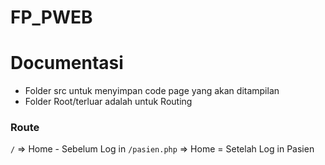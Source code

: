 # FP_PWEB

# Documentasi

- Folder src untuk menyimpan code page yang akan ditampilan
- Folder Root/terluar adalah untuk Routing

### Route

`/` => Home - Sebelum Log in
`/pasien.php` => Home = Setelah Log in Pasien
